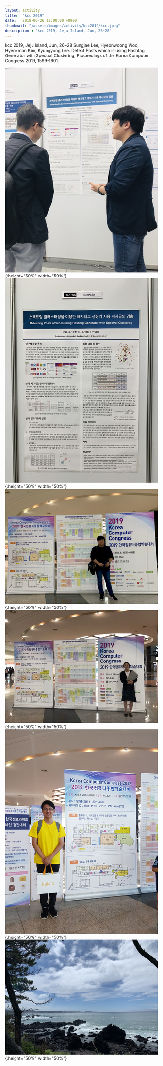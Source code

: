 ```yaml
---
layout: activity
title:  "kcc 2019"
date:   2018-06-26 12:00:00 +0900
thumbnail: "/assets/images/activity/kcc2019/kcc.jpeg"
description : "kcc 2019, Jeju Island, Jun, 26~28"
---
```


kcc 2019, Jeju Island, Jun, 26~28
Sungjae Lee, Hyeonwoong Woo, Hyeokman Kim, Kyungyong Lee. Detect Posts which is using
Hashtag Generator with Spectral Clustering, Proceedings of the Korea Computer Congress 2019,
1599-1601.

![](/assets/images/activity/kcc2019/kcc.jpeg){:height="50%" width="50%"}
![](/assets/images/activity/kcc2019/kcc2.jpeg){:height="50%" width="50%"}
![](/assets/images/activity/kcc2019/kcc3.jpeg){:height="50%" width="50%"}
![](/assets/images/activity/kcc2019/kcc4.jpeg){:height="50%" width="50%"}
![](/assets/images/activity/kcc2019/kcc5.jpeg){:height="50%" width="50%"}
![](/assets/images/activity/kcc2019/kcc6.jpeg){:height="50%" width="50%"}
